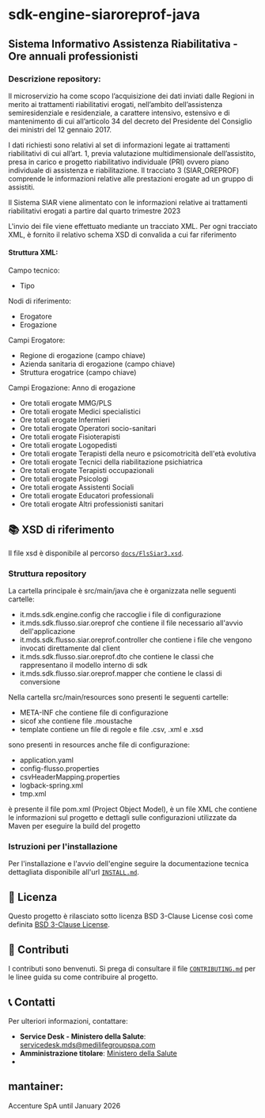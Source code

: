 # sdk-engine-siaroreprof-java

## Sistema Informativo Assistenza Riabilitativa - Ore annuali professionisti

### Descrizione repository:

Il microservizio ha come scopo  l’acquisizione dei dati inviati dalle Regioni in merito ai trattamenti riabilitativi erogati, nell’ambito dell’assistenza semiresidenziale e residenziale, a carattere intensivo, estensivo e di mantenimento di cui all’articolo 34 del decreto del Presidente del Consiglio dei ministri del 12 gennaio 2017.

I dati richiesti sono relativi al set di informazioni legate ai trattamenti riabilitativi di cui all’art. 1, previa valutazione multidimensionale dell’assistito, presa in carico e progetto riabilitativo individuale (PRI) ovvero piano individuale di assistenza e riabilitazione. Il tracciato 3 (SIAR_OREPROF) comprende le informazioni relative alle prestazioni erogate ad un gruppo di assistiti.

Il Sistema SIAR viene alimentato con le informazioni relative ai trattamenti riabilitativi erogati a partire dal quarto trimestre 2023

L'invio dei file viene effettuato mediante un tracciato XML.
Per ogni tracciato XML, è fornito il relativo schema XSD di convalida a cui far riferimento

#### Struttura XML:

Campo tecnico:
- Tipo

Nodi di riferimento:
- Erogatore
- Erogazione

Campi Erogatore:
- Regione di erogazione (campo chiave)
- Azienda sanitaria di erogazione (campo chiave)
- Struttura erogatrice (campo chiave)

Campi Erogazione:
Anno di erogazione
- Ore totali erogate  MMG/PLS
- Ore totali erogate  Medici specialistici
- Ore totali erogate  Infermieri
- Ore totali erogate  Operatori socio-sanitari
- Ore totali erogate  Fisioterapisti
- Ore totali erogate  Logopedisti
- Ore totali erogate  Terapisti della neuro e psicomotricità dell'età evolutiva
- Ore totali erogate  Tecnici della riabilitazione psichiatrica
- Ore totali erogate  Terapisti occupazionali
- Ore totali erogate  Psicologi
- Ore totali erogate  Assistenti Sociali
- Ore totali erogate  Educatori professionali
- Ore totali erogate  Altri professionisti sanitari

## 📚 XSD di riferimento
Il file xsd è disponibile al percorso [`docs/FlsSiar3.xsd`](docs/FlsSiar3.xsd).


### Struttura repository

La cartella principale è src/main/java che è organizzata nelle seguenti cartelle:

- it.mds.sdk.engine.config che raccoglie i file di configurazione
- it.mds.sdk.flusso.siar.oreprof che contiene il file necessario all'avvio dell'applicazione
- it.mds.sdk.flusso.siar.oreprof.controller che contiene i file che vengono invocati direttamente dal client
- it.mds.sdk.flusso.siar.oreprof.dto che contiene le classi che rappresentano il modello interno di sdk
- it.mds.sdk.flusso.siar.oreprof.mapper che contiene le classi di conversione

Nella cartella src/main/resources sono presenti le seguenti cartelle:
- META-INF che contiene file di configurazione
- sicof xhe contiene file .moustache
- template contiene un file di regole e file .csv, .xml e .xsd

sono presenti in resources anche file di configurazione:
- application.yaml
- config-flusso.properties
- csvHeaderMapping.properties
- logback-spring.xml
- tmp.xml

è presente il file pom.xml (Project Object Model), è un file XML che contiene le informazioni sul progetto e dettagli sulle configurazioni utilizzate da Maven per eseguire la build del progetto
### Istruzioni per l'installazione

Per l'installazione e l'avvio dell'engine seguire la documentazione tecnica dettagliata disponibile all'url [`INSTALL.md`](https://github.com/ministero-salute/sdk-utilities-regole-properties/blob/main/INSTALL.md).

## 📝 Licenza
Questo progetto è rilasciato sotto licenza BSD 3-Clause License così come definita [BSD 3-Clause License](./LICENSE).

## 🤝 Contributi
I contributi sono benvenuti. Si prega di consultare il file [`CONTRIBUTING.md`](CONTRIBUTING.md) per le linee guida su come contribuire al progetto.

## 📞 Contatti
Per ulteriori informazioni, contattare:

- **Service Desk - Ministero della Salute**: servicedesk.mds@medilifegroupspa.com
- **Amministrazione titolare**: [Ministero della Salute](https://www.salute.gov.it)
- 
## mantainer:
 Accenture SpA until January 2026




